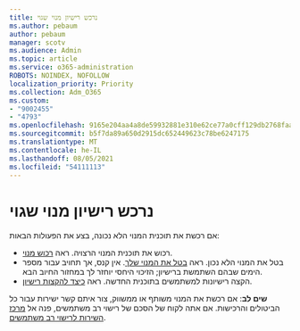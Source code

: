 ```yaml
---
title: נרכש רישיון מנוי שגוי
ms.author: pebaum
author: pebaum
manager: scotv
ms.audience: Admin
ms.topic: article
ms.service: o365-administration
ROBOTS: NOINDEX, NOFOLLOW
localization_priority: Priority
ms.collection: Adm_O365
ms.custom:
- "9002455"
- "4793"
ms.openlocfilehash: 9165e204aa4a8de59932881e310e62ce77a0cff129db2768faa464d4b2391159
ms.sourcegitcommit: b5f7da89a650d2915dc652449623c78be6247175
ms.translationtype: MT
ms.contentlocale: he-IL
ms.lasthandoff: 08/05/2021
ms.locfileid: "54111113"
---
```

# <a name="purchased-wrong-subscription-license"></a>נרכש רישיון מנוי שגוי

אם רכשת את תוכנית המנוי הלא נכונה, בצע את הפעולות הבאות:

- רכוש את תוכנית המנוי הרצויה. ראה [רכוש מנוי](https://docs.microsoft.com/alchemyinsights/buy-a-subscription-to-office-365-for-business).
- בטל את המנוי הלא נכון. ראה [בטל את המנוי שלך](https://docs.microsoft.com/alchemyinsights/canceling-your-office-365-subscription).
אין קנס, אך תחויב עבור מספר הימים שבהם השתמשת ברישיון; הזיכוי היחסי יוחזר לך במחזור החיוב הבא.
- הקצה רישיונות למשתמשים בתוכנית החדשה. ראה [כיצד להקצות רישיון](https://docs.microsoft.com/alchemyinsights/how-to-assign-a-license-to-a-user).

**שים לב**: אם רכשת את המנוי משותף או ממשווק, צור איתם קשר ישירות עבור כל הביטולים והרכישות. אם אתה לקוח של הסכם של רישוי רב משתמשים, פנה אל [מרכז השירות לרישוי רב משתמשים](https://support.microsoft.com/help/4471406/how-to-contact-the-microsoft-volume-licensing-service-center).
